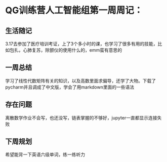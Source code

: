 # QG训练营人工智能组第一周周记：


## 生活随记

3.17去参加了医疗培训考证，上了3个多小时的课，也学习了很多有用的技能，比如包扎，心肺复苏，除颤仪的使用什么的，emm蛮有意思的

## 一周总结

学习了线性代数矩阵有关的知识，以及高数里面求偏导，还学了大物。下载了pycharm并且调成了中文版，学会了用markdown里面的一些语法

## 存在问题

离散数学作业不会写，也还没写，链表掌握的不够好，jupyter一直都显示连接失败

## 下周规划

希望能背一下英语六级单词，练一练听力
